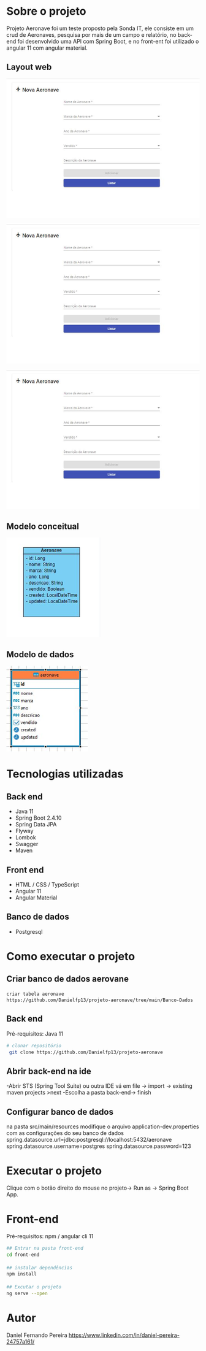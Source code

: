 # Sobre o projeto
Projeto Aeronave foi um teste proposto pela Sonda IT, ele consiste em um crud de Aeronaves, pesquisa por mais de um campo e relatório, no back-end foi desenvolvido uma API com Spring Boot, e no front-ent foi utilizado o angular 11 com angular material.

## Layout web
![Web 1](https://github.com/Danielfp13/projeto-aeronave/blob/main/assents/imagens/cadastro.jpg)

![Web 1](https://github.com/Danielfp13/projeto-aeronave/blob/main/assents/imagens/cadastro.jpg)

![Web 1](https://github.com/Danielfp13/projeto-aeronave/blob/main/assents/imagens/cadastro.jpg)

## Modelo conceitual
![Modelo Conceitual](https://github.com/Danielfp13/projeto-aeronave/blob/main/assents/imagens/classe.jpg)

## Modelo de dados
![Modelo Conceitual](https://github.com/Danielfp13/projeto-aeronave/blob/main/assents/imagens/modelo-de-dados.jpg)

# Tecnologias utilizadas
## Back end
- Java 11
- Spring Boot 2.4.10
- Spring Data JPA
- Flyway
- Lombok
- Swagger
- Maven
## Front end
- HTML / CSS / TypeScript
- Angular 11
- Angular Material
## Banco de dados
- Postgresql

# Como executar o projeto
## Criar banco de dados aerovane 
    criar tabela aeronave
    https://github.com/Danielfp13/projeto-aeronave/tree/main/Banco-Dados
## Back end
Pré-requisitos: Java 11

```bash
# clonar repositório
 git clone https://github.com/Danielfp13/projeto-aeronave
```
## Abrir back-end na ide
 -Abrir STS (Spring Tool Suite) ou outra IDE
 vá em  file -> import -> existing maven projects >next
 -Escolha a pasta back-end-> finish
## Configurar banco de dados
na pasta src/main/resources
modifique o arquivo application-dev.properties com as configurações do seu banco de dados
spring.datasource.url=jdbc:postgresql://localhost:5432/aeronave
spring.datasource.username=postgres
spring.datasource.password=123

# Executar o projeto
Clique com o botão direito do mouse no projeto-> Run as -> Spring Boot App.

# Front-end 
Pré-requisitos: npm / angular cli 11

```bash
## Entrar na pasta front-end
cd front-end

## instalar dependências
npm install

## Excutar o projeto
ng serve --open

```

# Autor
Daniel Fernando Pereira
https://www.linkedin.com/in/daniel-pereira-24757a161/

